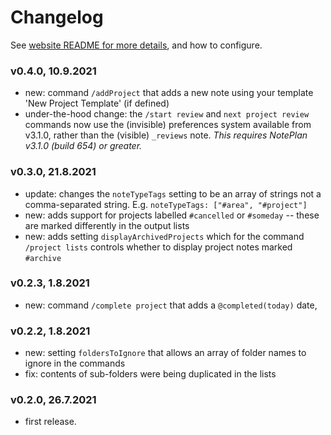 # Changelog
See [website README for more details](https://github.com/NotePlan/plugins/tree/main/jgclark.Review), and how to configure.

### v0.4.0, 10.9.2021
- new: command `/addProject` that adds a new note using your template 'New Project Template' (if defined)
- under-the-hood change: the `/start review` and `next project review` commands now use the (invisible) preferences system available from v3.1.0, rather than the (visible) `_reviews` note. _This requires NotePlan v3.1.0 (build 654) or greater._

### v0.3.0, 21.8.2021
- update: changes the `noteTypeTags` setting to be an array of strings not a comma-separated string. E.g. `noteTypeTags: ["#area", "#project"]`
- new: adds support for projects labelled `#cancelled` or `#someday` -- these are marked differently in the output lists
- new: adds setting `displayArchivedProjects` which for the command `/project lists` controls whether to display project notes marked `#archive`

### v0.2.3, 1.8.2021
- new: command `/complete project` that adds a `@completed(today)` date,

### v0.2.2, 1.8.2021
- new: setting `foldersToIgnore` that allows an array of folder names to ignore in the commands
- fix: contents of sub-folders were being duplicated in the lists

### v0.2.0, 26.7.2021
- first release.
